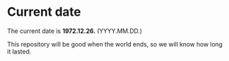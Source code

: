 # Current date

The current date is **1972.12.26.** (YYYY.MM.DD.)

This repository will be good when the world ends, so we will know how long it lasted.